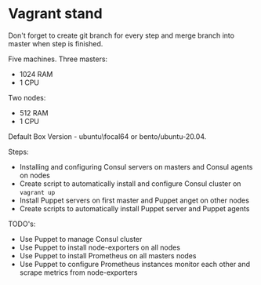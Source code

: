 # Vagrant stand

Don't forget to create git branch for every step and merge branch into master when step is finished.

Five machines.
Three masters:
+ 1024 RAM
+ 1 CPU

Two nodes:
+ 512 RAM
+ 1 CPU

Default Box Version - ubuntu\focal64 or bento/ubuntu-20.04.

Steps:
+ Installing and configuring Consul servers on masters and Consul agents on nodes
+ Create script to automatically install and configure Consul cluster on `vagrant up`
+ Install Puppet servers on first master and Puppet anget on other nodes
+ Create scripts to automatically install Puppet server and Puppet agents

TODO's:
+ Use Puppet to manage Consul cluster
+ Use Puppet to install node-exporters on all nodes
+ Use Puppet to install Prometheus on all masters nodes
+ Use Puppet to configure Prometheus instances monitor each other and scrape metrics from node-exporters

